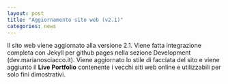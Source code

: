 ```yaml
---
layout: post
title: "Aggiornamento sito web (v2.1)"
categories: news
---
```


Il sito web viene aggiornato alla versione 2.1. Viene fatta integrazione completa con Jekyll per github pages nella sezione Development (dev.marianosciacco.it). Viene aggiornato lo stile di facciata del sito e viene aggiunto il **Live Portfolio** contenente i vecchi siti web online e utilizzabili per solo fini dimostrativi.